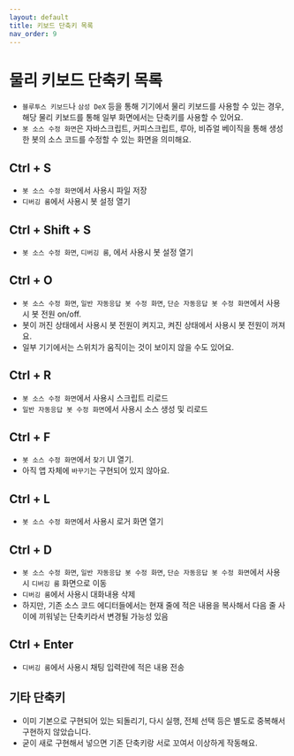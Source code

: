 ```yaml
---
layout: default
title: 키보드 단축키 목록
nav_order: 9
---
```


# 물리 키보드 단축키 목록

* `블루투스 키보드`나 `삼성 DeX` 등을 통해 기기에서 물리 키보드를 사용할 수 있는 경우, 해당 물리 키보드를 통해 일부 화면에서는 단축키를 사용할 수 있어요.
* `봇 소스 수정 화면`은 자바스크립트, 커피스크립트, 루아, 비쥬얼 베이직을 통해 생성한 봇의 소스 코드를 수정할 수 있는 화면을 의미해요.

## Ctrl + S
* `봇 소스 수정 화면`에서 사용시 파일 저장
* `디버깅 룸`에서 사용시 봇 설정 열기

## Ctrl + Shift + S
* `봇 소스 수정 화면`, `디버깅 룸`, 에서 사용시 봇 설정 열기

## Ctrl + O
* `봇 소스 수정 화면`, `일반 자동응답 봇 수정 화면`, `단순 자동응답 봇 수정 화면`에서 사용시 봇 전원 on/off.
* 봇이 꺼진 상태에서 사용시 봇 전원이 켜지고, 켜진 상태에서 사용시 봇 전원이 꺼져요.
* 일부 기기에서는 스위치가 움직이는 것이 보이지 않을 수도 있어요.

## Ctrl + R
* `봇 소스 수정 화면`에서 사용시 스크립트 리로드
* `일반 자동응답 봇 수정 화면`에서 사용시 소스 생성 및 리로드

## Ctrl + F
* `봇 소스 수정 화면`에서 `찾기` UI 열기.
* 아직 앱 자체에 `바꾸기`는 구현되어 있지 않아요.

## Ctrl + L
* `봇 소스 수정 화면`에서 사용시 로거 화면 열기

## Ctrl + D
* `봇 소스 수정 화면`, `일반 자동응답 봇 수정 화면`, `단순 자동응답 봇 수정 화면`에서 사용시 `디버깅 룸` 화면으로 이동
* `디버깅 룸`에서 사용시 대화내용 삭제
* 하지만, 기존 소스 코드 에디터들에서는 현재 줄에 적은 내용을 복사해서 다음 줄 사이에 끼워넣는 단축키라서 변경될 가능성 있음

## Ctrl + Enter
* `디버깅 룸`에서 사용시 채팅 입력란에 적은 내용 전송

## 기타 단축키
* 이미 기본으로 구현되어 있는 되돌리기, 다시 실행, 전체 선택 등은 별도로 중복해서 구현하지 않았습니다.
* 굳이 새로 구현해서 넣으면 기존 단축키랑 서로 꼬여서 이상하게 작동해요.
